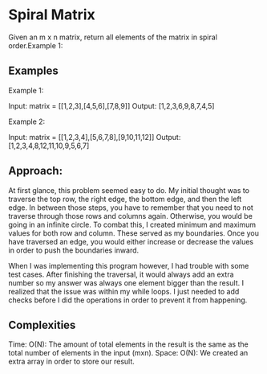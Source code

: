 # Spiral Matrix

Given an m x n matrix, return all elements of the matrix in spiral order.Example 1:

## Examples

Example 1:

Input: matrix = [[1,2,3],[4,5,6],[7,8,9]]
Output: [1,2,3,6,9,8,7,4,5]

Example 2:

Input: matrix = [[1,2,3,4],[5,6,7,8],[9,10,11,12]]
Output: [1,2,3,4,8,12,11,10,9,5,6,7]

## Approach:

At first glance, this problem seemed easy to do. My initial thought was to traverse the top row, the right edge, the bottom edge, and then the left edge. In between those steps, you have to remember that you need to not traverse through those rows and columns again. Otherwise, you would be going in an infinite circle. To combat this, I created minimum and maximum values for both row and column. These served as my boundaries. Once you have traversed an edge, you would either increase or decrease the values in order to push the boundaries inward.

When I was implementing this program however, I had trouble with some test cases. After finishing the traversal, it would always add an extra number so my answer was always one element bigger than the result. I realized that the issue was within my while loops. I just needed to add checks before I did the operations in order to prevent it from happening.

## Complexities

Time: O(N): The amount of total elements in the result is the same as the total number of elements in the input (mxn).
Space: O(N): We created an extra array in order to store our result.

